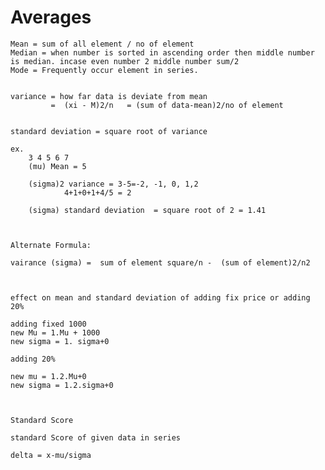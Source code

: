 



# Averages

    Mean = sum of all element / no of element
    Median = when number is sorted in ascending order then middle number is median. incase even number 2 middle number sum/2
    Mode = Frequently occur element in series.


    variance = how far data is deviate from mean
             =  (xi - M)2/n   = (sum of data-mean)2/no of element


    standard deviation = square root of variance

    ex.
        3 4 5 6 7
        (mu) Mean = 5

        (sigma)2 variance = 3-5=-2, -1, 0, 1,2
                4+1+0+1+4/5 = 2

        (sigma) standard deviation  = square root of 2 = 1.41



    Alternate Formula:

    vairance (sigma) =  sum of element square/n -  (sum of element)2/n2



    effect on mean and standard deviation of adding fix price or adding 20%

    adding fixed 1000
    new Mu = 1.Mu + 1000
    new sigma = 1. sigma+0

    adding 20%

    new mu = 1.2.Mu+0
    new sigma = 1.2.sigma+0



    Standard Score

    standard Score of given data in series

    delta = x-mu/sigma


